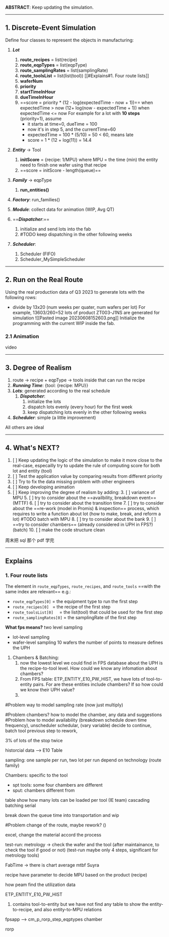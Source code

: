 **ABSTRACT**: Keep updating the simulation.

---

## 1. Discrete-Event Simulation

Define four classes to represent the objects in manufacturing:
1. ***Lot*** 
	1. **route_recipes** = list(recipe)
	2. **route_eqpTypes** = list(eqpType)
	4. **route_samplingRates** = list(samplingRate)
	5. **route_toolsList** = list(list(tool)) [[#Explains#1. Four route lists]]
	6. **waferNum**
	7. **priority**
	8. **startTimeInHour**
	9. **dueTimeInHour**
	10. ==score = priority * (12 - log(expectedTime - now + 1))== when expectedTime > now
	                                (12+ log(now - expectedTime + 1)) when expectedTime <= now
		 For example for a lot with **10 steps** (priority=1), assume
		 - it starts at time=0, dueTime = 100
		 - now it's in step 5, and the currentTime=60
		 - expectedTime = 100 * (5/10) = 50 < 60, means late
		 - score = 1 * (12 + log(11)) = 14.4
2. ***Entity*** $\to$ Tool
	1. **initScore** = {recipe: 1/MPU}
		 where MPU = the time (min) the entity need to finish one wafer using that recipe
	1. ==score = initScore - length(queue)==
3. ***Family*** $\to$ eqpType
	1. **run_entities()**
		
1. ***Factory***: run_families()
2. ***Module***: collect data for animation (WIP, Avg QT)
3. ==***Dispatcher***:==
	1. initialize and send lots into the fab
	2. #TODO keep dispatching in the other following weeks
4. ***Scheduler***:
	1. Scheduler (FIFO)
	2. Scheduler_MySimpleScheduler

---

## 2. Run on the Real Route

Using the real production data of Q3 2023 to generate lots with the following rows:
- divide by 13x20 (num weeks per quater, num wafers per lot)
	For example,  13603/260=52 lots of product ZT003-J1NS are generated for simulation ![[Pasted image 20230608152603.png]]
Initialize the programming with the current WIP inside the fab.

### 2.1 Animation

video

---

## 3. Degree of Realism

1. route $\to$ recipe + eqpType $\to$ tools inside that can run the recipe
2. ***Running Time***: {tool: {recipe: MPU}} 
3. ***Lots***: generated according to the real schedule
	1. ***Dispatcher***: 
		1. initialize the lots
		2. dispatch lots evenly (every hour) for the first week
		3. keep dispatching lots evenly in the other following weeks
4. ***Scheduler***\: simple (a little improvement)

All others are ideal

---

## 4. What's NEXT?

1. [ ] Keep updating the logic of the simulation to make it more close to the real-case, especailly try to update the rule of computing score for both lot and entity (tool)
2. [ ] Test the application value by comparing results from different priority
3. [ ] Try to fix the data missing problem with other engineers
4. [ ] Keep developing animation
5. [ ] Keep improving the degree of realism by adding:
	3. [ ] variance of MPU
       5. [ ] try to consider about the ==availbility, breakdown event== (MTTF)
	6. [ ] try to consider about the transition time
	7. [ ] try to consider about the ==re-work (model in Promis) & inspection== process, which requires to write a function about lot (how to make, break, and reform a lot) #TODO batch with MPU
	8. [ ] try to consider about the bank
	9. [ ] ==try to consider chambers== (already considered in UPH in FPS?) (batch)
	10. [ ] make the code structure clean

周末把 sql 那个 pdf 学完


---

## Explains

### 1. Four route lists
The element in `route_eqpTypes`, `route_recipes`, and `route_tools` ==with the same index are relevant==
e.g.:
- `route_eqpTypes[0]`          = the equipment type to run the first step
- `route_recipes[0]`            = the recipe of the first step
- `route_toolsList[0]`        = the list(tool) that could be used for the first step
- `route_samplingRates[0]` = the samplingRate of the first step


**What fps means?**
two level sampling
- lot-level sampling
- wafer-level sampling 10 wafers
the number of points to measure defines the UPH

1. Chambers & Batching: 
	1. now the lowest level we could find in FPS database about the UPH is the recipe-to-tool level. How could we know any infomation about chambers?
	2. From FPS table: ETP_ENTITY_E10_PW_HIST, we have lots of tool-to-entity pairs. For are these entities include chambers? If so how could we know their UPH value?
	3. 
	

#Problem  way to model sampling rate (now just multiply)
	
#Problem  chambers? how to model the chamber, any data and suggestions
#Problem  how to model availability (breakdown schedule down time frequency),
unscheduler schedular, (vary variable)
decide to continue, 
batch tool
previous step to rework, 
	
3% of lots of the stop twice

historcial data --> E10 Table

sampling:
one sample per run, two lot per run
depend on technology (route family)

Chambers: specific to the tool
- spt tools: some four chambers are different
- sput: chambers different from

table show how many lots can be loaded per tool (IE team)
cascading 
batching
serial 

break down the queue time into transportation and wip


#Problem change of the route, maybe rework? ()

excel, change the material accord the process

test-run: metrology -> check the wafer and the tool (after maintainance, to check the tool if good or not)
(test-run maybe only 4 steps, significant for metrology tools)

FabTime -> there is chart average mtbf Suyra

recipe have parameter to decide MPU based on the product
(recipe)


how peam find the utilization data 


ETP_ENTITY_E10_PW_HIST 
1. contains tool-to-entity
	but we have not find any table to show the entity-to-recipe, and also entity-to-MPU relations


fpsapp --> cm_p_rorp_step_eqptypes
chamber 

rorp


